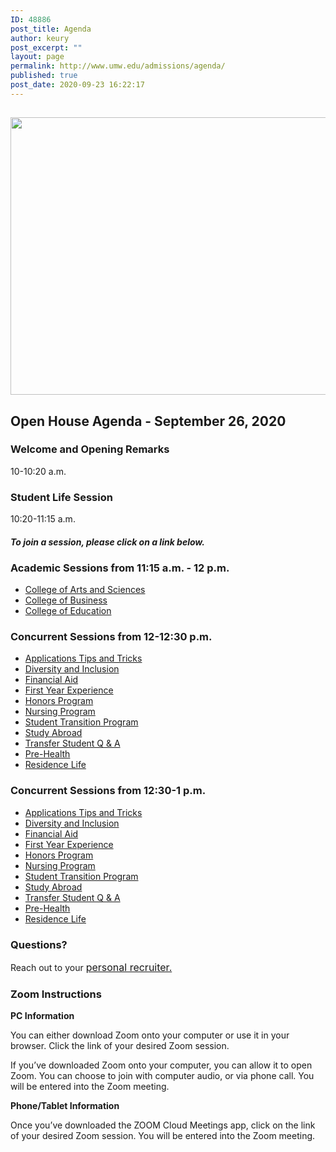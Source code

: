 ```yaml
---
ID: 48886
post_title: Agenda
author: keury
post_excerpt: ""
layout: page
permalink: http://www.umw.edu/admissions/agenda/
published: true
post_date: 2020-09-23 16:22:17
---
```

<h2><img class="aligncenter size-page-feature wp-image-48887" src="http://www.umw.edu/admissions/wp-content/uploads/sites/6/2020/09/Lee-Hall-Sept-2020-1140x460.jpg" alt="" width="1100" height="444" /></h2>
<h2>Open House Agenda - September 26, 2020</h2>
<h3><strong>Welcome and Opening Remarks
</strong></h3>
10-10:20 a.m.
<h3><strong>Student Life Session
</strong></h3>
10:20-11:15 a.m.
<h4><em>To join a session, please click on a link below. </em></h4>
<h3><strong>Academic Sessions from 11:15 a.m. - 12 p.m.</strong></h3>
<ul>
 	<li><a href="https://umw-sso.zoom.us/j/94796540955?pwd=U1VUblMwVHBLL25lR014UDhya0pEdz09">College of Arts and Sciences</a></li>
 	<li><a href="https://umw-sso.zoom.us/j/95166007927">College of Business</a></li>
 	<li><a href="https://umw-sso.zoom.us/j/95983025900?pwd=QkpKTE9vaXZGa0FpVVdGTVdiM2RiUT09">College of Education</a></li>
</ul>
<h3><strong>Concurrent Sessions from 12-12:30 p.m.</strong></h3>
<ul>
 	<li><a href="https://umw-sso.zoom.us/j/94481812744?pwd=emIrbmJSVUJRYzd6K3NIdHJFblI5QT09">Applications Tips and Tricks</a></li>
 	<li><a href="https://umw-sso.zoom.us/j/93672647403?pwd=dDFxRFNCUFFmdDJDQm81emZjWTZLZz09">Diversity and Inclusion</a></li>
 	<li><a href="https://umw-sso.zoom.us/j/91452014226?pwd=bmdIY2FFeXA5Z094UndVVzdpOVo4QT09">Financial Aid</a></li>
 	<li><a href="https://umw-sso.zoom.us/j/93621681581?pwd=TFZVQ1ZwTkdUSVFBZzJsbndHZUI2dz09">First Year Experience</a></li>
 	<li><a href="https://umw-sso.zoom.us/j/96504258657?pwd=OTFsYjBjOEtPalBlREU1aUc0cm90QT09">Honors Program</a></li>
 	<li><a href="https://umw-sso.zoom.us/j/96176247390">Nursing Program</a></li>
 	<li><a href="https://umw-sso.zoom.us/j/98647578526?pwd=Qm9KTFN3TEVzcWJkajQ5SmovNFZmdz09">Student Transition Program</a></li>
 	<li><a href="https://umw-sso.zoom.us/j/96545747196">Study Abroad</a></li>
 	<li><a href="https://umw-sso.zoom.us/j/93863711522?pwd=MXV1UXh6Z1RMSW5nUmczeTlianpRQT09">Transfer Student Q &amp; A</a></li>
 	<li><a href="https://umw-sso.zoom.us/j/94769635445">Pre-Health</a></li>
 	<li><a href="https://umw-sso.zoom.us/j/96847771800?pwd=U2NvclJ0bmhjTWIreVZtLzlNSnhEdz09">Residence Life</a></li>
</ul>
<h3><strong>Concurrent Sessions from 12:30-1 p.m.</strong></h3>
<ul>
 	<li><a href="https://umw-sso.zoom.us/j/91708959864?pwd=NXJVdWhjb0tsLzFBdDhDeFErWlpNdz09">Applications Tips and Tricks</a></li>
 	<li><a href="https://umw-sso.zoom.us/j/93370681243?pwd=RjZuYk5BcHhicFI0akhHQzNyRjZpUT09">Diversity and Inclusion</a></li>
 	<li><a href="https://umw-sso.zoom.us/j/99256598688?pwd=VkVHTURQVkhIZndkT2krSDFnR0Jidz09">Financial Aid</a></li>
 	<li><a href="https://umw-sso.zoom.us/j/93070956557?pwd=T0ZJd2dxZUl3amVmdE9UWUFZUWtEUT09">First Year Experience</a></li>
 	<li><a href="https://umw-sso.zoom.us/j/96221220310?pwd=LzlOOWIrdFdZSURrSkdjRHRNaWJ1Zz09">Honors Program</a></li>
 	<li><a href="https://umw-sso.zoom.us/j/99150642590">Nursing Program</a></li>
 	<li><a href="https://umw-sso.zoom.us/j/99301143762?pwd=OEVyN015TWMvTjhyU2M5dVdmZTdsZz09">Student Transition Program</a></li>
 	<li><a href="https://umw-sso.zoom.us/j/98297201553">Study Abroad</a></li>
 	<li><a href="https://umw-sso.zoom.us/j/92276229522?pwd=emJySVZ5QmM0UEtLcjZVTmN5ZXFhZz09">Transfer Student Q &amp; A</a></li>
 	<li><a href="https://umw-sso.zoom.us/j/93318005811">Pre-Health</a></li>
 	<li><a href="https://umw-sso.zoom.us/j/98562165733?pwd=OEYzRVc2UlE4SllpYlY2SE1tL2FNZz09">Residence Life</a></li>
</ul>
<h3>Questions?</h3>
Reach out to your <a style="font-size: 16px" href="https://www.umw.edu/admissions/meet-us/">personal recruiter.</a>
<h3>Zoom Instructions</h3>
<strong>PC Information</strong>

You can either download Zoom onto your computer or use it in your browser. Click the link of your desired Zoom session.

If you’ve downloaded Zoom onto your computer, you can allow it to open Zoom. You can choose to join with computer audio, or via phone call. You will be entered into the Zoom meeting.

<strong>Phone/Tablet Information</strong>

Once you’ve downloaded the ZOOM Cloud Meetings app, click on the link of your desired Zoom session. You will be entered into the Zoom meeting.